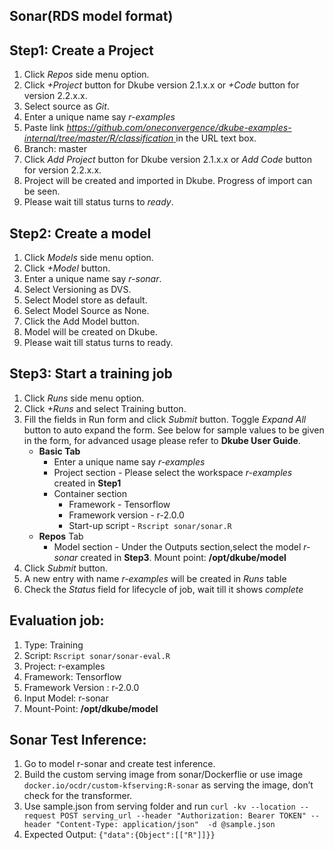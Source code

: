 ## Sonar(RDS model format)
## Step1: Create a Project
1. Click *Repos* side menu option.
2. Click *+Project* button for Dkube version 2.1.x.x or *+Code* button for version 2.2.x.x.
3. Select source as *Git*.
4. Enter a unique name say *r-examples*
5. Paste link *[https://github.com/oneconvergence/dkube-examples-internal/tree/master/R/classification
 ](https://github.com/oneconvergence/dkube-examples-internal/tree/master/R/classification)* in the URL text box.
6. Branch: master
7. Click *Add Project* button for Dkube version 2.1.x.x or *Add Code* button for version 2.2.x.x.
8. Project will be created and imported in Dkube. Progress of import can be seen.
9. Please wait till status turns to *ready*.

## Step2: Create a model
 1. Click *Models* side menu option.
 2. Click *+Model* button.
 3. Enter a unique name say *r-sonar*.
 4. Select Versioning as DVS. 
 5. Select Model store as default.
 6. Select Model Source as None.
 7. Click the Add Model button.
 8. Model will be created on Dkube.
 9. Please wait till status turns to ready.

## Step3: Start a training job
 1. Click *Runs* side menu option.
 2. Click *+Runs* and select Training button.
 3. Fill the fields in Run form and click *Submit* button. Toggle *Expand All* button to auto expand the form. See below for sample values to be given in the form, for advanced usage please refer to **Dkube User Guide**.
    - **Basic Tab**
	  - Enter a unique name say *r-examples*
	  - Project section - Please select the workspace *r-examples* created in **Step1**
      - Container section
		- Framework - Tensorflow
		- Framework version - r-2.0.0
		- Start-up script - `Rscript sonar/sonar.R`
	- **Repos** Tab
	  - Model section - Under the Outputs section,select the model *r-sonar* created in **Step3**. Mount point: **/opt/dkube/model**
4. Click *Submit* button.
5. A new entry with name *r-examples* will be created in *Runs* table
6. Check the *Status* field for lifecycle of job, wait till it shows *complete*

## Evaluation job:
1. Type:  Training
2. Script: `Rscript sonar/sonar-eval.R`
3. Project: r-examples
4. Framework: Tensorflow
5. Framework Version : r-2.0.0
6. Input Model: r-sonar
7. Mount-Point: **/opt/dkube/model**

## Sonar Test Inference:
1. Go to model r-sonar and create test inference.
2. Build the custom serving image from sonar/Dockerflie or use image `docker.io/ocdr/custom-kfserving:R-sonar` as serving the image, don’t check for the transformer.
3. Use sample.json from serving folder and run `curl -kv --location --request POST serving_url --header "Authorization: Bearer TOKEN" --header "Content-Type: application/json"  -d @sample.json`
4. Expected Output: `{"data":{Object":[["R"]]}}`







